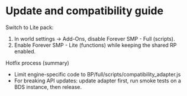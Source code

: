 # Update and compatibility guide

Switch to Lite pack:
1. In world settings -> Add-Ons, disable Forever SMP - Full (scripts).
2. Enable Forever SMP - Lite (functions) while keeping the shared RP enabled.

Hotfix process (summary)
- Limit engine-specific code to BP/full/scripts/compatibility_adapter.js
- For breaking API updates: update adapter first, run smoke tests on a BDS instance, then release.